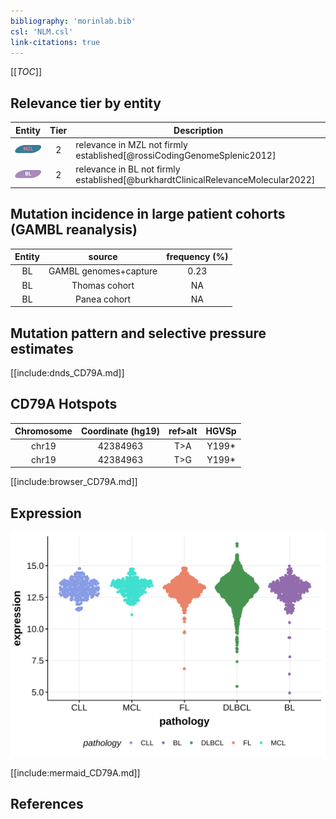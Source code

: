 ```yaml
---
bibliography: 'morinlab.bib'
csl: 'NLM.csl'
link-citations: true
---
```

[[_TOC_]]



## Relevance tier by entity

|Entity|Tier|Description                           |
|:------:|:----:|--------------------------------------|
|![MZL](images/icons/MZL_tier2.png)|2|relevance in MZL not firmly established[@rossiCodingGenomeSplenic2012]|
|![BL](images/icons/BL_tier2.png)    |2   |relevance in BL not firmly established[@burkhardtClinicalRelevanceMolecular2022]|

## Mutation incidence in large patient cohorts (GAMBL reanalysis)

|Entity|source               |frequency (%)|
|:------:|:---------------------:|:-------------:|
|BL    |GAMBL genomes+capture|0.23         |
|BL    |Thomas cohort        |  NA         |
|BL    |Panea cohort         |  NA         |

## Mutation pattern and selective pressure estimates

[[include:dnds_CD79A.md]]




## CD79A Hotspots

| Chromosome |Coordinate (hg19) | ref>alt | HGVSp | 
 | :---:| :---: | :--: | :---: |
| chr19 | 42384963 | T>A | Y199* |
| chr19 | 42384963 | T>G | Y199* |

[[include:browser_CD79A.md]]

## Expression
![](images/gene_expression/CD79A_by_pathology.svg)
<!-- ORIGIN: rossiCodingGenomeSplenic2012c -->
<!-- BL: burkhardtClinicalRelevanceMolecular2022b -->
<!-- MZL: rossiCodingGenomeSplenic2012c -->

[[include:mermaid_CD79A.md]]

## References

